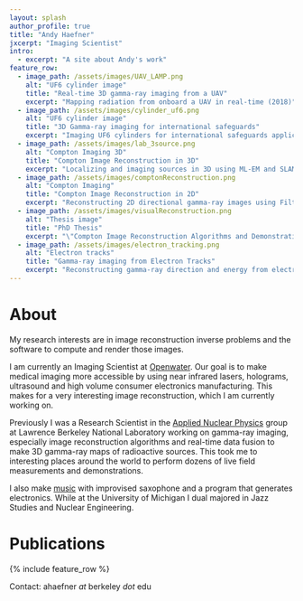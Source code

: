 ```yaml
---
layout: splash
author_profile: true
title: "Andy Haefner"
jxcerpt: "Imaging Scientist"
intro: 
  - excerpt: "A site about Andy's work"
feature_row:
  - image_path: /assets/images/UAV_LAMP.png
    alt: "UF6 cylinder image"
    title: "Real-time 3D gamma-ray imaging from a UAV"
    excerpt: "Mapping radiation from onboard a UAV in real-time (2018)"
  - image_path: /assets/images/cylinder_uf6.png
    alt: "UF6 cylinder image"
    title: "3D Gamma-ray imaging for international safeguards"
    excerpt: "Imaging UF6 cylinders for international safeguards applications (2018)"
  - image_path: /assets/images/lab_3source.png
    alt: "Compton Imaging 3D"
    title: "Compton Image Reconstruction in 3D"
    excerpt: "Localizing and imaging sources in 3D using ML-EM and SLAM from a handheld system (2017)"
  - image_path: /assets/images/comptonReconstruction.png
    alt: "Compton Imaging"
    title: "Compton Image Reconstruction in 2D"
    excerpt: "Reconstructing 2D directional gamma-ray images using Filtered Backprojection (2015)"
  - image_path: /assets/images/visualReconstruction.png
    alt: "Thesis image"
    title: "PhD Thesis" 
    excerpt: "\"Compton Image Reconstruction Algorithms and Demonstration Across Multiple Devices: From the Lab to the Field\" (2014)"
  - image_path: /assets/images/electron_tracking.png
    alt: "Electron tracks"
    title: "Gamma-ray imaging from Electron Tracks"
    excerpt: "Reconstructing gamma-ray direction and energy from electron tracks measured with a CCD (2014)"
---
```


# About 

My research interests are in image reconstruction inverse problems and the
software to compute and render those images.

I am currently an Imaging Scientist at [Openwater](https://www.openwater.cc/). 
Our goal is to make medical imaging more accessible by using  near infrared lasers, holograms, ultrasound and high volume consumer electronics manufacturing.
This makes for a very interesting image reconstruction, which I am currently working on. 

Previously I was a Research Scientist in the [Applied Nuclear Physics](https://anp.lbl.gov) group at Lawrence Berkeley National Laboratory working on gamma-ray imaging, especially image reconstruction algorithms and real-time data fusion to make 3D gamma-ray maps of radioactive sources. 
This took me to interesting places around the world to perform dozens of live field measurements and demonstrations.

I also make [music](/music) with improvised saxophone and a program that generates electronics.
While at the University of Michigan I dual majored in Jazz Studies and Nuclear Engineering.

# Publications
{% include feature_row %}

Contact: ahaefner _at_ berkeley _dot_ edu
